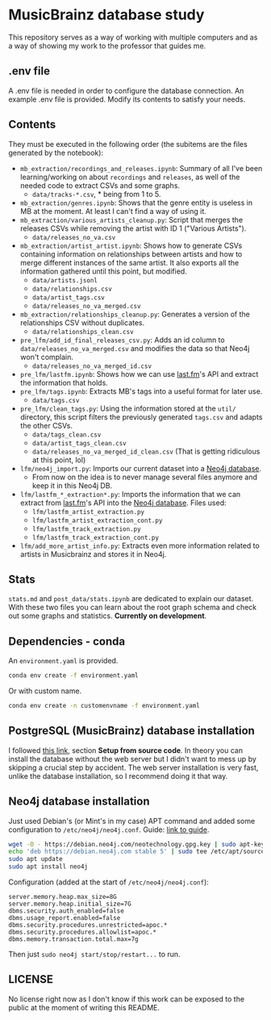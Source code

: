# MusicBrainz database study

This repository serves as a way of working with multiple computers and as a way of showing my work to the professor that guides me.

## .env file

A .env file is needed in order to configure the database connection. An example .env file is provided. Modify its contents to satisfy your needs.

## Contents

They must be executed in the following order (the subitems are the files generated by the notebook):

- `mb_extraction/recordings_and_releases.ipynb`: Summary of all I've been learning/working on about `recordings` and `releases`, as well of the needed code to extract CSVs and some graphs.
    - `data/tracks-*.csv`, * being from 1 to 5.
- `mb_extraction/genres.ipynb`: Shows that the genre entity is useless in MB at the moment. At least I can't find a way of using it.
- `mb_extraction/various_artists_cleanup.py`: Script that merges the releases CSVs while removing the artist with ID 1 ("Various Artists").
    - `data/releases_no_va.csv`
- `mb_extraction/artist_artist.ipynb`: Shows how to generate CSVs containing information on relationships between artists and how to merge different instances of the same artist. It also exports all the information gathered until this point, but modified.
    - `data/artists.jsonl`
    - `data/relationships.csv`
    - `data/artist_tags.csv`
    - `data/releases_no_va_merged.csv`
- `mb_extraction/relationships_cleanup.py`: Generates a version of the relationships CSV without duplicates.
    - `data/relationships_clean.csv`
- `pre_lfm/add_id_final_releases_csv.py`: Adds an id column to `data/releases_no_va_merged.csv` and modifies the data so that Neo4j won't complain.
    - `data/releases_no_va_merged_id.csv`
- `pre_lfm/lastfm.ipynb`: Shows how we can use [last.fm](https://www.last.fm/)'s API and extract the information that holds.
- `pre_lfm/tags.ipynb`: Extracts MB's tags into a useful format for later use.
    - `data/tags.csv`
- `pre_lfm/clean_tags.py`: Using the information stored at the `util/` directory, this script filters the previously generated `tags.csv` and adapts the other CSVs.
    - `data/tags_clean.csv`
    - `data/artist_tags_clean.csv`
    - `data/releases_no_va_merged_id_clean.csv` (That is getting ridiculous at this point, lol)
- `lfm/neo4j_import.py`: Imports our current dataset into a [Neo4j database](https://neo4j.com/).
    - From now on the idea is to never manage several files anymore and keep it in this Neo4j DB.
- `lfm/lastfm_*_extraction*.py`: Imports the information that we can extract from [last.fm](https://www.last.fm/)'s API into the [Neo4j database](https://neo4j.com/). Files used:
    - `lfm/lastfm_artist_extraction.py`
    - `lfm/lastfm_artist_extraction_cont.py`
    - `lfm/lastfm_track_extraction.py`
    - `lfm/lastfm_track_extraction_cont.py`
- `lfm/add_more_artist_info.py`: Extracts even more information related to artists in Musicbrainz and stores it in Neo4j.

## Stats

`stats.md` and `post_data/stats.ipynb` are dedicated to explain our dataset. With these two files you can learn about the root graph schema and check out some graphs and statistics. **Currently on development**.

## Dependencies - conda

An `environment.yaml` is provided.

```bash
conda env create -f environment.yaml
```

Or with custom name.

```bash
conda env create -n customenvname -f environment.yaml
```

## PostgreSQL (MusicBrainz) database installation

I followed [this link](https://musicbrainz.org/doc/MusicBrainz_Server/Setup), section **Setup from source code**. In theory you can install the database without the web server but I didn't want to mess up by skipping a crucial step by accident. The web server installation is very fast, unlike the database installation, so I recommend doing it that way.

## Neo4j database installation

Just used Debian's (or Mint's in my case) APT command and added some configuration to `/etc/neo4j/neo4j.conf`. Guide: [link to guide](https://debian.neo4j.com/).

```bash
wget -O - https://debian.neo4j.com/neotechnology.gpg.key | sudo apt-key add -
echo 'deb https://debian.neo4j.com stable 5' | sudo tee /etc/apt/sources.list.d/neo4j.list
sudo apt update
sudo apt install neo4j
```

Configuration (added at the start of `/etc/neo4j/neo4j.conf`):

```
server.memory.heap.max_size=8G
server.memory.heap.initial_size=7G
dbms.security.auth_enabled=false
dbms.usage_report.enabled=false
dbms.security.procedures.unrestricted=apoc.*
dbms.security.procedures.allowlist=apoc.*
dbms.memory.transaction.total.max=7g
```

Then just `sudo neo4j start/stop/restart...` to run.

## LICENSE

No license right now as I don't know if this work can be exposed to the public at the moment of writing this README.
